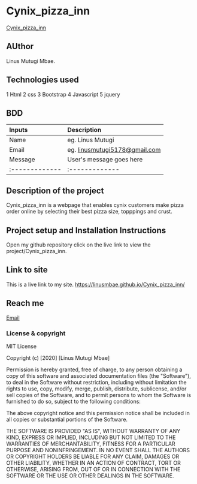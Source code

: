 # Cynix_pizza_inn
[Cynix_pizza_inn](https://github.com/linusmbae/cynix_pizza_inn)
## AUthor
Linus Mutugi Mbae.
## Technologies used
1 Html
2 css
3 Bootstrap
4 Javascript
5 jquery
## BDD
| Inputs | Description    |
| :------------- | :------------- |
| Name       | eg. Linus Mutugi       |
| Email       | eg. linusmutugi5178@gmail.com        |
| Message       | User's message goes here       |
| :------------- | :------------- |
## Description of the project
Cynix_pizza_inn is a webpage that enables cynix customers make pizza order online by selecting their best pizza size, topppings and crust.
## Project setup and Installation Instructions
Open my github repository
click on the live link to view the project/Cynix_pizza_inn.
## Link to site
This is a live link to my site. https://linusmbae.github.io/Cynix_pizza_inn/
## Reach me
[Email](linusmutugi5178@gmail.com)
### License & copyright
MIT License

Copyright (c) [2020] [Linus Mutugi Mbae]

Permission is hereby granted, free of charge, to any person obtaining a copy
of this software and associated documentation files (the "Software"), to deal
in the Software without restriction, including without limitation the rights
to use, copy, modify, merge, publish, distribute, sublicense, and/or sell
copies of the Software, and to permit persons to whom the Software is
furnished to do so, subject to the following conditions:

The above copyright notice and this permission notice shall be included in all
copies or substantial portions of the Software.

THE SOFTWARE IS PROVIDED "AS IS", WITHOUT WARRANTY OF ANY KIND, EXPRESS OR
IMPLIED, INCLUDING BUT NOT LIMITED TO THE WARRANTIES OF MERCHANTABILITY,
FITNESS FOR A PARTICULAR PURPOSE AND NONINFRINGEMENT. IN NO EVENT SHALL THE
AUTHORS OR COPYRIGHT HOLDERS BE LIABLE FOR ANY CLAIM, DAMAGES OR OTHER
LIABILITY, WHETHER IN AN ACTION OF CONTRACT, TORT OR OTHERWISE, ARISING FROM,
OUT OF OR IN CONNECTION WITH THE SOFTWARE OR THE USE OR OTHER DEALINGS IN THE
SOFTWARE.

